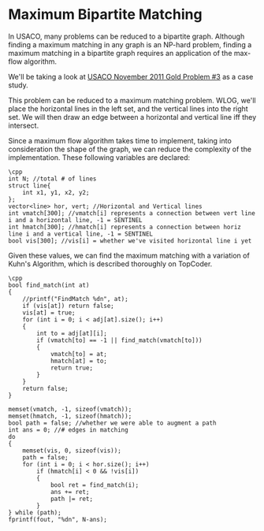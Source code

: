 # Maximum Bipartite Matching

In USACO, many problems can be reduced to a bipartite graph. Although finding a maximum matching in any graph is an NP-hard problem, finding a maximum matching in a bipartite graph requires an application of the max-flow algorithm.

We'll be taking a look at [USACO November 2011 Gold Problem #3](http://usaco.org/index.php?page=viewproblem2&cpid=93) as a case study.

This problem can be reduced to a maximum matching problem. WLOG, we'll place the horizontal lines in the left set, and the vertical lines into the right set. We will then draw an edge between a horizontal and vertical line iff they intersect.

<!--more-->

Since a maximum flow algorithm takes time to implement, taking into consideration the shape of the graph, we can reduce the complexity of the implementation. These following variables are declared:


    \cpp
    int N; //total # of lines
    struct line{
    	int x1, y1, x2, y2;
    };
    vector<line> hor, vert; //Horizontal and Vertical lines
    int vmatch[300]; //vmatch[i] represents a connection between vert line i and a horizontal line, -1 = SENTINEL
    int hmatch[300]; //hmatch[i] represents a connection between horiz line i and a vertical line, -1 = SENTINEL
    bool vis[300]; //vis[i] = whether we've visited horizontal line i yet


Given these values, we can find the maximum matching with a variation of Kuhn's Algorithm, which is described thoroughly on TopCoder.


    \cpp
    bool find_match(int at)
    {
    	//printf("FindMatch %dn", at);
    	if (vis[at]) return false;
    	vis[at] = true;
    	for (int i = 0; i < adj[at].size(); i++)
    	{
    		int to = adj[at][i];
    		if (vmatch[to] == -1 || find_match(vmatch[to]))
    		{
    			vmatch[to] = at;
    			hmatch[at] = to;
    			return true;
    		}
    	}
    	return false;
    }
    
    memset(vmatch, -1, sizeof(vmatch));
    memset(hmatch, -1, sizeof(hmatch));
    bool path = false; //whether we were able to augment a path
    int ans = 0; //# edges in matching
    do
    {
    	memset(vis, 0, sizeof(vis));
    	path = false;
    	for (int i = 0; i < hor.size(); i++)
    		if (hmatch[i] < 0 && !vis[i])
    		{
    			bool ret = find_match(i);
    			ans += ret;
    			path |= ret;
    		}
    } while (path);
    fprintf(fout, "%dn", N-ans);